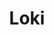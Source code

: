 ---
draft: false
title: Loki
content:
  id: loki
  name: Loki
  website: https://grafana.com/oss/loki/
  short_description: Loki is a log aggregation system designed to store and query logs from all your applications and infrastructure.
---